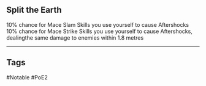 ## Split the Earth
10% chance for Mace Slam Skills you use yourself to cause Aftershocks
10% chance for Mace Strike Skills you use yourself to cause Aftershocks, dealingthe same damage to enemies within 1.8 metres

---
## Tags
#Notable
#PoE2
